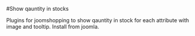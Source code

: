 #Show qauntity in stocks

Plugins for joomshopping to show qauntity 
in stock for each attribute with image and tooltip. Install from joomla.
